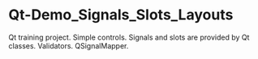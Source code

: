 # Qt-Demo_Signals_Slots_Layouts
 Qt training project. Simple controls. Signals and slots are provided by Qt classes. Validators. QSignalMapper.
